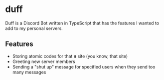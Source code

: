 # duff
Duff is a Discord Bot written in TypeScript that has the features I wanted to add to my personal servers.

## Features
- Storing atomic codes for that **n** site (you know, that site)
- Greeting new server members
- Sending a "shut up" message for specified users when they send too many messages
